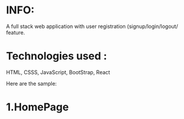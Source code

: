 # INFO:
A full stack web application with user registration (signup/login/logout/ feature.

# Technologies used :
HTML, CSSS, JavaScript, BootStrap, React

Here are the sample:

# 1.HomePage
